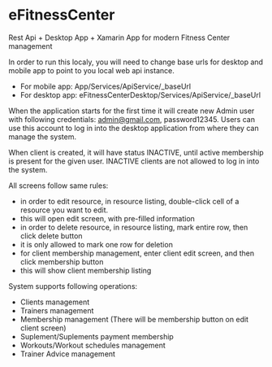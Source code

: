 # eFitnessCenter
Rest Api + Desktop App + Xamarin App for modern Fitness Center management

In order to run this localy, you will need to change base urls for desktop and mobile app to point to you local web api instance.
- For mobile app: App/Services/ApiService/_baseUrl
- For desktop app: eFitnessCenterDesktop/Services/ApiService/_baseUrl

When the application starts for the first time it will create new Admin user with following credentials: admin@gmail.com, password12345.
Users can use this account to log in into the desktop application from where they can manage the system.

When client is created, it will have status INACTIVE, until active membership is present for the given user.
INACTIVE clients are not allowed to log in into the system.

All screens follow same rules:
- in order to edit resource, in resource listing, double-click cell of a resource you want to edit.
- this will open edit screen, with pre-filled information
- in order to delete resource, in resource listing, mark entire row, then click delete button
- it is only allowed to mark one row for deletion
- for client membership management, enter client edit screen, and then click membership button
- this will show client membership listing

System supports following operations:
- Clients management
- Trainers management
- Membership management (There will be membership button on edit client screen)
- Suplement/Suplements payment membership
- Workouts/Workout schedules management
- Trainer Advice management
